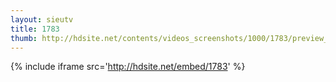 ```yaml
---
layout: sieutv
title: 1783
thumb: http://hdsite.net/contents/videos_screenshots/1000/1783/preview_360p.mp4.jpg
---
```

{% include iframe src='http://hdsite.net/embed/1783' %}
 
